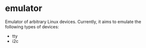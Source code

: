 # emulator
Emulator of arbitrary Linux devices. Currently, it aims to emulate the following types of devices:
- tty
- i2c

